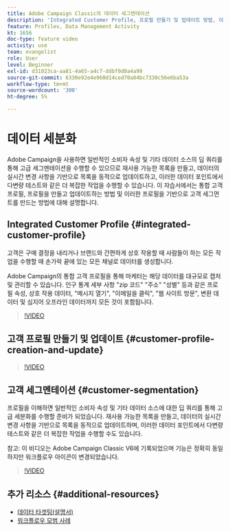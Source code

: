 ```yaml
---
title: Adobe Campaign Classic의 데이터 세그멘테이션
description: 'Integrated Customer Profile, 프로필 만들기 및 업데이트 방법, 이러한 프로필을 기반으로 고객 세그먼트를 만드는 방법을 알아봅니다. '
feature: Profiles, Data Management Activity
kt: 1656
doc-type: feature video
activity: use
team: evangelist
role: User
level: Beginner
exl-id: d31023ca-aa81-4a65-a4c7-ddbf0d0a4a99
source-git-commit: 6330e92e4e960d14ced70a04bc7330c56e6ba53a
workflow-type: tm+mt
source-wordcount: '300'
ht-degree: 5%

---
```


# 데이터 세분화

Adobe Campaign을 사용하면 일반적인 소비자 속성 및 기타 데이터 소스의 딥 쿼리를 통해 고급 세그멘테이션을 수행할 수 있으므로 재사용 가능한 목록을 만들고, 데이터의 실시간 변경 사항을 기반으로 목록을 동적으로 업데이트하고, 이러한 데이터 포인트에서 다변량 테스트와 같은 더 복잡한 작업을 수행할 수 있습니다. 이 자습서에서는 통합 고객 프로필, 프로필을 만들고 업데이트하는 방법 및 이러한 프로필을 기반으로 고객 세그먼트를 만드는 방법에 대해 설명합니다.

## Integrated Customer Profile {#integrated-customer-profile}

고객은 구매 결정을 내리거나 브랜드와 간편하게 상호 작용할 때 사람들이 하는 모든 작업을 수행할 때 손가락 끝에 있는 모든 채널로 데이터를 생성합니다.

Adobe Campaign의 통합 고객 프로필을 통해 마케터는 해당 데이터를 대규모로 캡처 및 관리할 수 있습니다. 인구 통계 세부 사항 &quot;zip 코드&quot; &quot;주소&quot; &quot;성별&quot; 등과 같은 프로필 속성, 상호 작용 데이터, &quot;메시지 열기&quot;, &quot;이메일을 클릭&quot;, &quot;웹 사이트 방문&quot;, 변환 데이터 및 심지어 오프라인 데이터까지 모든 것이 포함됩니다.

>[!VIDEO](https://video.tv.adobe.com/v/23629?quality=12)

## 고객 프로필 만들기 및 업데이트 {#customer-profile-creation-and-update}

>[!VIDEO](https://video.tv.adobe.com/v/23632?quality=12)

## 고객 세그멘테이션  {#customer-segmentation}

프로필을 이해하면 일반적인 소비자 속성 및 기타 데이터 소스에 대한 딥 쿼리를 통해 고급 세분화를 수행할 준비가 되었습니다. 재사용 가능한 목록을 만들고, 데이터의 실시간 변경 사항을 기반으로 목록을 동적으로 업데이트하며, 이러한 데이터 포인트에서 다변량 테스트와 같은 더 복잡한 작업을 수행할 수도 있습니다.

참고: 이 비디오는 Adobe Campaign Classic V6에 기록되었으며 기능은 정확히 동일하지만 워크플로우 아이콘이 변경되었습니다.

>[!VIDEO](https://video.tv.adobe.com/v/23635?quality=12)

## 추가 리소스 {#additional-resources}

* [데이터 타겟팅(설명서)](https://experienceleague.adobe.com/docs/campaign-classic/using/automating-with-workflows/introduction/targeting-data.html)
* [워크플로우 모범 사례](https://experienceleague.adobe.com/docs/campaign-classic/using/automating-with-workflows/introduction/workflow-best-practices.html?lang=ko)
